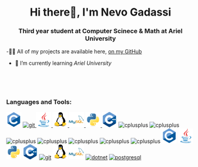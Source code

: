 <h1 align="center">Hi  there👋, I'm Nevo Gadassi</h1>
<h3 align="center">Third year student at Computer Scinece & Math at Ariel University</h3>

-👨‍💻 All of my projects are available here, [ on my GitHub](https://github.com/NevoGadassi)
- 🌱 I’m currently learning *Ariel University*

<p align="left"> <img src="https://komarev.com/ghpvc/?username=NevoGadassi&label=Profile%20views&color=0e75b6&style=flat" alt="" /> </p>
<p align="left"> <img src="https://komarev.com/ghpvc/?username=NevoGadassi&label=Visitors%20views&color=0e75b6&style=flat" alt="" /> </p>


<h3 align="left">Languages and Tools:</h3>
<p align="left"> 
 <a href="https://www.cprogramming.com/" target="_blank" rel="noreferrer"></a><img src="https://raw.githubusercontent.com/devicons/devicon/master/icons/c/c-original.svg" alt="c" width="40" height="40"/> </a> <a href="https://www.w3schools.com/cpp/" target="_blank" rel="noreferrer"></a> <a href="https://git-scm.com/" target="_blank" rel="noreferrer">
  <img src="https://www.vectorlogo.zone/logos/git-scm/git-scm-icon.svg" alt="git" width="40" height="40"/> </a> <a href="https://www.java.com" target="_blank" rel="noreferrer"> <img src="https://raw.githubusercontent.com/devicons/devicon/master/icons/java/java-original.svg" alt="java" width="40" height="40"/> </a> <a href="https://www.linux.org/" target="_blank" rel="noreferrer"> <img src="https://raw.githubusercontent.com/devicons/devicon/master/icons/linux/linux-original.svg" alt="linux" width="40" height="40"/> </a> <a href="https://www.mysql.com/" target="_blank" rel="noreferrer"> <img src="https://raw.githubusercontent.com/devicons/devicon/master/icons/mysql/mysql-original-wordmark.svg" alt="mysql" width="40" height="40"/> </a> <a href="https://www.python.org" target="_blank" rel="noreferrer"> <img src="https://raw.githubusercontent.com/devicons/devicon/master/icons/python/python-original.svg" alt="python" width="40" height="40"/> </a><a><a href="https://www.w3schools.com/cpp/" target="_blank" rel="noreferrer">  <img src="https://raw.githubusercontent.com/devicons/devicon/master/icons/cplusplus/cplusplus-original.svg" alt="cplusplus" width="40" height="40"/></a> <img src="https://audacia.co.uk/img/technologies/c-.svg" alt="cplusplus" width="40" height="40"/></a> <a> <img src="https://upload.wikimedia.org/wikipedia/commons/thumb/e/ee/.NET_Core_Logo.svg/1024px-.NET_Core_Logo.svg.png" alt="cplusplus" width="40" height="40"/></a>
  <a> <img src="https://upload.wikimedia.org/wikipedia/commons/thumb/2/29/Postgresql_elephant.svg/1200px-Postgresql_elephant.svg.png" alt="cplusplus" width="40" height="40"/></a> 
    <a> <img src="https://camo.githubusercontent.com/eca9f827ad2c3f25572de9071570713fc6af0fa60df0544eca788ac3bf979616/68747470733a2f2f63646e2e6a7364656c6976722e6e65742f67682f64657669636f6e732f64657669636f6e2f69636f6e732f696e74656c6c696a2f696e74656c6c696a2d6f726967696e616c2e737667" alt="cplusplus" width="40" height="40"/></a> 
      <a> <img src="https://camo.githubusercontent.com/ee06a4497e9f6a025eb7de5cefe6f485de4acbda2b5be90c50dfaac111a694f3/68747470733a2f2f63646e2e6a7364656c6976722e6e65742f67682f64657669636f6e732f64657669636f6e2f69636f6e732f7079636861726d2f7079636861726d2d6f726967696e616c2e737667" alt="cplusplus" width="40" height="40"/></a> 
        <a> <img src="https://camo.githubusercontent.com/25d07ba4220a3fcadb4af12394d157494ec298dec4ecd86321961427ea18c9e8/68747470733a2f2f63646e2e6a7364656c6976722e6e65742f67682f64657669636f6e732f64657669636f6e2f69636f6e732f7673636f64652f7673636f64652d6f726967696e616c2e737667" alt="cplusplus" width="40" height="40"/></a> 
          <a> <img src="https://camo.githubusercontent.com/02892e7637175bfa56960d344557629a61ae75f81c5adb268405fbedfedb813f/68747470733a2f2f63646e2e6a7364656c6976722e6e65742f67682f64657669636f6e732f64657669636f6e2f69636f6e732f76697375616c73747564696f2f76697375616c73747564696f2d706c61696e2e737667" alt="cplusplus" width="40" height="40"/></a> 
           <a href="https://www.cprogramming.com/" target="_blank" rel="noreferrer"><img src="https://raw.githubusercontent.com/devicons/devicon/master/icons/c/c-original.svg" alt="c" width="40" height="40"/></a>
  <a href="https://www.java.com" target="_blank" rel="noreferrer"><img src="https://raw.githubusercontent.com/devicons/devicon/master/icons/java/java-original.svg" alt="java" width="40" height="40"/></a>
  <a href="https://www.python.org" target="_blank" rel="noreferrer"><img src="https://raw.githubusercontent.com/devicons/devicon/master/icons/python/python-original.svg" alt="python" width="40" height="40"/></a>
  <a href="https://www.w3schools.com/cpp/" target="_blank" rel="noreferrer"><img src="https://raw.githubusercontent.com/devicons/devicon/master/icons/cplusplus/cplusplus-original.svg" alt="cplusplus" width="40" height="40"/></a>
  <a href="https://git-scm.com/" target="_blank" rel="noreferrer"><img src="https://www.vectorlogo.zone/logos/git-scm/git-scm-icon.svg" alt="git" width="40" height="40"/></a>
  <a href="https://www.linux.org/" target="_blank" rel="noreferrer"><img src="https://raw.githubusercontent.com/devicons/devicon/master/icons/linux/linux-original.svg" alt="linux" width="40" height="40"/></a>
  <a href="https://www.mysql.com/" target="_blank" rel="noreferrer"><img src="https://raw.githubusercontent.com/devicons/devicon/master/icons/mysql/mysql-original-wordmark.svg" alt="mysql" width="40" height="40"/></a>
  <a href="https://upload.wikimedia.org/wikipedia/commons/thumb/e/ee/.NET_Core_Logo.svg/1024px-.NET_Core_Logo.svg.png" target="_blank" rel="noreferrer"><img src="https://upload.wikimedia.org/wikipedia/commons/thumb/e/ee/.NET_Core_Logo.svg/1024px-.NET_Core_Logo.svg.png" alt="dotnet" width="40" height="40"/></a>
  <a href="https://upload.wikimedia.org/wikipedia/commons/thumb/2/29/Postgresql_elephant.svg/1200px-Postgresql_elephant.svg.png" target="_blank" rel="noreferrer"><img src="https://upload.wikimedia.org/wikipedia/commons/thumb/2/29/Postgresql_elephant.svg/1200px-Postgresql_elephant.svg.png" alt="postgresql" width="40" height="40"/></a>
</p>
  </p>

<p><img align="left" src="https://github-readme-stats.vercel.app/api/top-langs?username=NevoGadassi&layout=compact&theme=dracula&langs_count=6" alt="" /></p>

<p>&nbsp;<img align="center" src="https://github-readme-stats.vercel.app/api?username=NevoGadassi&show_icons=true&locale=en&theme=dracula&langs_count=10" alt="" /></p>

